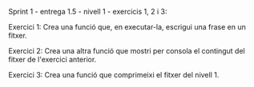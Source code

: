 Sprint 1 - entrega 1.5 - nivell 1 - exercicis 1, 2 i 3:

Exercici 1: Crea una funció que, en executar-la, escrigui una frase en un fitxer.

Exercici 2: Crea una altra funció que mostri per consola el contingut del fitxer de l'exercici anterior.

Exercici 3: Crea una funció que comprimeixi el fitxer del nivell 1.
